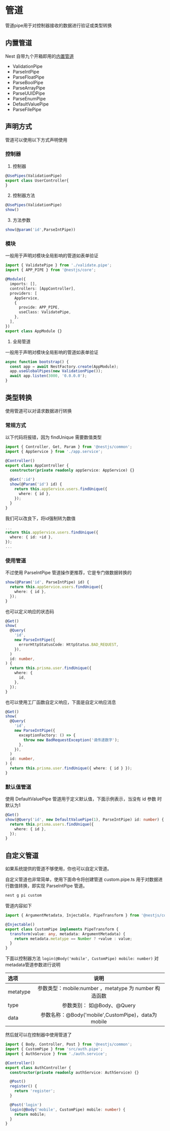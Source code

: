 # 管道
管道pipe用于对控制器接收的数据进行验证或类型转换

## 内置管道
Nest 自带九个开箱即用的[内置管道](https://docs.nestjs.com/pipes#built-in-pipes)

- ValidationPipe
- ParseIntPipe
- ParseFloatPipe
- ParseBoolPipe
- ParseArrayPipe
- ParseUUIDPipe
- ParseEnumPipe
- DefaultValuePipe
- ParseFilePipe
## 声明方式
管道可以使用以下方式声明使用

### 控制器

1. 控制器

```ts
@UsePipes(ValidationPipe)
export class UserController{
}
```
2. 控制器方法


```ts
@UsePipes(ValidationPipe)
show()

```
3. 方法参数
```ts
show(@param('id',ParseIntPipe))
```
### 模块

一般用于声明对模块全局影响的管道如表单验证

```ts
import { ValidatePipe } from './validate.pipe';
import { APP_PIPE } from '@nestjs/core';

@Module({
  imports: [],
  controllers: [AppController],
  providers: [
    AppService,
    {
      provide: APP_PIPE,
      useClass: ValidatePipe,
    },
  ],
})
export class AppModule {}
```
1. 全局管道

一般用于声明对模块全局影响的管道如表单验证
```ts
async function bootstrap() {
  const app = await NestFactory.create(AppModule);
  app.useGlobalPipes(new ValidationPipe());
  await app.listen(3000, '0.0.0.0');
}
``` 
## 类型转换
使用管道可以对请求数据进行转换

### 常规方式
以下代码将报错，因为 findUnique 需要数值类型
```ts
import { Controller, Get, Param } from '@nestjs/common';
import { AppService } from './app.service';

@Controller()
export class AppController {
  constructor(private readonly appService: AppService) {}
  
  @Get(':id')
  show(@Param('id') id) {
    return this.appService.users.findUnique({
      where: { id },
    });
  }
}
```
我们可以改良下，将id强制转为数值

```ts
...
return this.appService.users.findUnique({
  where: { id: +id },
});
...
```
### 使用管道
不过使用 ParseIntPipe 管道操作更推荐，它是专门做数据转换的
```ts
show(@Param('id', ParseIntPipe) id) {
  return this.appService.users.findUnique({
    where: { id },
  });
}
```
也可以定义响应的状态码
```ts
@Get()
show(
  @Query(
    'id',
    new ParseIntPipe({
      errorHttpStatusCode: HttpStatus.BAD_REQUEST,
    }),
  )
  id: number,
) {
  return this.prisma.user.findUnique({
    where: {
      id,
    },
  });
}
```
也可以使用工厂函数自定义响应，下面是自定义响应消息
```ts
@Get()
show(
  @Query(
    'id',
    new ParseIntPipe({
      exceptionFactory: () => {
        throw new BadRequestException('请传递数字');
      },
    }),
  )
  id: number,
) {
  return this.prisma.user.findUnique({ where: { id } });
}
```
### 默认值管道
使用 DefaultValuePipe 管道用于定义默认值，下面示例表示，当没有 id 参数 时默认为1
```ts
@Get()
show(@Query('id', new DefaultValuePipe(1), ParseIntPipe) id: number) {
  return this.prisma.users.findUnique({
    where: { id },
  });
}
```
## 自定义管道
如果系统提供的管道不够使用，你也可以自定义管道。

自定义管道也非常简单，使用下面命令将创建管道 custom.pipe.ts 用于对数据进行数值转换，即实现 ParseIntPipe 管道。

```powershell
nest g pi custom
```

管道内容如下
```ts
import { ArgumentMetadata, Injectable, PipeTransform } from '@nestjs/common';

@Injectable()
export class CustomPipe implements PipeTransform {
  transform(value: any, metadata: ArgumentMetadata) {
    return metadata.metatype == Number ? +value : value;
  }
}
```
下面以控制器方法 `login(@Body('mobile', CustomPipe) mobile: number)` 对metadata管道参数进行说明


| 选项   | 说明 |  
| :------------- | :----------: |
| metatype |  参数类型：mobile:number ，metatype 为 number 构造函数 |
| type        |  参数类别： 如@Body、@Query |
| data        |   参数名称：@Body('mobile',CustomPipe)，data为mobile |


然后就可以在控制器中使用管道了

```ts
import { Body, Controller, Post } from '@nestjs/common';
import { CustomPipe } from 'src/auth.pipe';
import { AuthService } from './auth.service';

@Controller()
export class AuthController {
  constructor(private readonly authService: AuthService) {}

  @Post()
  register() {
    return 'register';
  }

  @Post('login')
  login(@Body('mobile', CustomPipe) mobile: number) {
    return mobile;
  }
}
```